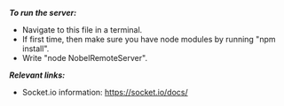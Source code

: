 ***To run the server:***
- Navigate to this file in a terminal.
- If first time, then make sure you have node modules by running "npm install".
- Write "node NobelRemoteServer".

***Relevant links:***
- Socket.io information: https://socket.io/docs/